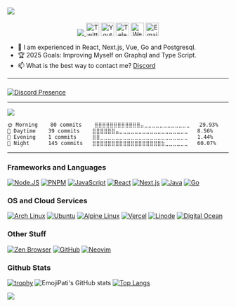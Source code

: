 <h1 aline="center">
 <a href="https://git.io/typing-svg">
  <img src="https://readme-typing-svg.herokuapp.com/?color=00ff99&lines=%22Hello+there!+%F0%9F%91%8B%F0%9F%8F%BB%22;%22I%27m+EmojiPati!%22;%22Welcome+to+My+Profile!%22;%22I%20want%20to%20be%20Full%20Stack%20Developer%22;%22I%27m%20a%20trainee%20at%20Sony.%22;%22I%20am%20an%20Open%20Sourcerer%22"/>
 </a>
</h1>

<p align="center">
    <a href="https://pati.is-a.dev/">
        <img src="https://i.imgur.com/HGK8ljH.png" />
    </a>
<a href="https://twitter.com/"> <img width="30px" src="https://i.imgur.com/A03EcjB.png" title="Twitter"/></a>
<a href="https://youtube.com/@EmojiPati"> <img width="30px" src="https://i.imgur.com/vBk8Y24.png" title="Youtube"/></a>
<a href="https://t.me/"> <img width="30px" src="https://i.imgur.com/nhqMJuV.png" title="Telegram"/></a>
<a href="https://pati.is-a.dev/"> <img width="30px" src="https://i.imgur.com/a8wSMUw.png" title="WebSite"/></a>
<a href="mailto: bestami355karakaya@gmail.com"> <img width="30px" src="https://i.imgur.com/HImN78P.png" title="Email"/> </a><br>
</p>

- 🌱 I am experienced in React, Next.js, Vue, Go and Postgresql. 
- 🏆 2025 Goals: Improving Myself on Graphql and Type Script.
- 📫 What is the best way to contact me? [Discord](https://discord.com/users/407130330710147073)
---

### 

[![Discord Presence](https://lanyard.cnrad.dev/api/407130330710147073?borderRadius=20px&theme=dark&hideClan=true&hideBadges=true&hideActivity=true&idleMessage=)](https://discord.com/users/407130330710147073)

---

<!--START_SECTION:waka-->
![](https://komarev.com/ghpvc/?username=EmojiPati&color=000000&style=for-the-badge&label=Total%20Visitors)

```text
🌞 Morning    80 commits    ⣿⣿⣿⣿⣿⣿⣿⣿⣿⣿⣿⣿⣤⣀⣀⣀⣀⣀⣀⣀⣀⣀⣀⣀⣀   29.93% 
🌆 Daytime    39 commits    ⣿⣿⣿⣿⣿⣿⣤⣀⣀⣀⣀⣀⣀⣀⣀⣀⣀⣀⣀⣀⣀⣀⣀⣀⣀   8.56% 
🌃 Evening    1 commits     ⣿⣿⣀⣀⣀⣀⣀⣀⣀⣀⣀⣀⣀⣀⣀⣀⣀⣀⣀⣀⣀⣀⣀⣀⣀   1.44% 
🌙 Night      145 commits   ⣿⣿⣿⣿⣿⣿⣿⣿⣿⣿⣿⣿⣿⣿⣿⣿⣿⣿⣷⣀⣀⣀⣀⣀⣀   60.07% 
```
<!--END_SECTION:waka-->


---

### Frameworks and Languages
[![Node.JS](https://img.shields.io/badge/Node.js-339933?style=for-the-badge&logo=nodedotjs&logoColor=white)](https://nodejs.org)
[![PNPM](https://img.shields.io/badge/pnpm-CB3837?style=for-the-badge&logo=npm&logoColor=white)](https://pnpm.io)
[![JavaScript](https://img.shields.io/badge/JavaScript-F7DF1E?style=for-the-badge&logo=javascript&logoColor=white)](https://javascript.com)
[![React](https://img.shields.io/badge/React-20232A?style=for-the-badge&logo=react&logoColor=61DAFB)](https://react.dev/)
[![Next.js](https://img.shields.io/badge/Next.js-20232A?style=for-the-badge&logo=Next.js&logoColor=61DAFB)](https://nextjs.org/)
[![Java](https://img.shields.io/badge/JAVA-FF6C37?style=for-the-badge&logo=Java&logoColor=white)](https://java.com)
[![Go](https://img.shields.io/badge/Python-0000FF?&style=for-the-badge&logo=Python&logoColor=white)](https://python.org)


### OS and Cloud Services
[![Arch Linux](https://img.shields.io/badge/Arch_Linux-1793D1?style=for-the-badge&logo=arch-linux&logoColor=white)](https://archlinux.org/)
[![Ubuntu](https://img.shields.io/badge/Ubuntu-E95420?style=for-the-badge&logo=ubuntu&logoColor=white)](https://ubuntu.com/)
[![Alpine Linux](https://img.shields.io/badge/Alpine_Linux-0D597F?style=for-the-badge&logo=alpine-linux&logoColor=white)](https://www.alpinelinux.org/)
[![Vercel](https://img.shields.io/badge/Vercel-000000?style=for-the-badge&logo=vercel&logoColor=white)](https://vercel.com/)
[![Linode](https://img.shields.io/badge/Linode-00A95C?style=for-the-badge&logo=Linode&logoColor=white)](https://linode.com/)
[![Digital Ocean](https://img.shields.io/badge/Vultr-0080FF?style=for-the-badge&logo=Vultr&logoColor=white)](https://vultr.com/)


### Other Stuff
[![Zen Browser](https://img.shields.io/badge/Zen%20Browser-1F1F1F?style=for-the-badge&logo=zen-browser&logoColor=white)](https://zen-browser.app/)
[![GitHub](https://img.shields.io/badge/Github-100000?style=for-the-badge&logo=github&logoColor=white)](https://github.com)
[![Neovim](https://img.shields.io/badge/Neovim-00B952?style=for-the-badge&logo=neovim&logoColor=white)](https://neovim.io/)

### Github Stats
[![trophy](https://github-profile-trophy.vercel.app/?username=EmojiPati&theme=onedark&title=Joined2020,Commit,Followers,Repositories,Stars,PullRequest)](https://github.com/ryo-ma/github-profile-trophy)
![EmojiPati's GitHub stats](https://github-readme-stats.vercel.app/api?username=EmojiPati&show_icons=true&theme=radical)
[![Top Langs](https://github-readme-stats.vercel.app/api/top-langs/?username=EmojiPati)](https://github.com/anuraghazra/github-readme-stats)




<img src="https://imgur.com/rilHVxA.png"/> 
